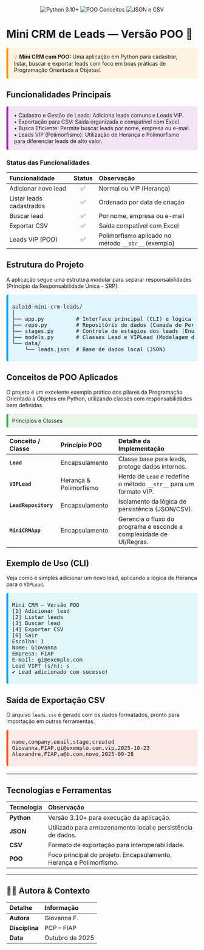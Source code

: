 <div align="center">
  <img src="https://img.shields.io/badge/Python-3.10+-FFC0CB?style=for-the-badge&logo=python&logoColor=white" alt="Python 3.10+">
  <img src="https://img.shields.io/badge/POO-Conceitos_Sólidos-F48FB1?style=for-the-badge&logo=appveyor&logoColor=white" alt="POO Conceitos">
  <img src="https://img.shields.io/badge/JSON_e_CSV-Persistência-E91E63?style=for-the-badge&logo=json&logoColor=white" alt="JSON e CSV">
</div>

# Mini CRM de Leads — Versão POO 🐍

<div style="background-color:#fff3e0; padding:15px; border-left:5px solid #ff9800; border-radius:5px; margin-bottom: 20px;">
💡 <strong>Mini CRM com POO:</strong> Uma aplicação em Python para cadastrar, listar, buscar e exportar leads com foco em boas práticas de Programação Orientada a Objetos!
</div>

## Funcionalidades Principais

<div style="background-color:#f3e5f5; padding:15px; border-left:5px solid #9c27b0; border-radius:5px; margin-bottom: 20px;">
• Cadastro e Gestão de Leads: Adiciona leads comuns e Leads VIP.<br>
• Exportação para CSV: Saída organizada e compatível com Excel.<br>
• Busca Eficiente: Permite buscar leads por nome, empresa ou e-mail.<br>
• Leads VIP (Polimorfismo): Utilização de Herança e Polimorfismo para diferenciar leads de alto valor.
</div>

### Status das Funcionalidades

| Funcionalidade | Status | Observação |
| :--- | :---: | :--- |
| Adicionar novo lead | ✅ | Normal ou VIP (Herança) |
| Listar leads cadastrados | ✅ | Ordenado por data de criação |
| Buscar lead | ✅ | Por nome, empresa ou e-mail |
| Exportar CSV | ✅ | Saída compatível com Excel |
| Leads VIP (POO) | ✅ | Polimorfismo aplicado no método `__str__` (exemplo) |

## Estrutura do Projeto

A aplicação segue uma estrutura modular para separar responsabilidades (Princípio da Responsabilidade Única - SRP).

<div style="background-color:#e1f5fe; padding:10px; border-left:5px solid #03a9f4; border-radius:5px; margin-bottom: 20px;">
<pre>
aula10-mini-crm-leads/
│
├── app.py          # Interface principal (CLI) e lógica de fluxo
├── repo.py         # Repositório de dados (Camada de Persistência JSON/CSV)
├── stages.py       # Controle de estágios dos leads (Enum ou constantes)
├── models.py       # Classes Lead e VIPLead (Modelagem de Dados)
└── data/
    └── leads.json  # Base de dados local (JSON)
</pre>
</div>

## Conceitos de POO Aplicados

O projeto é um excelente exemplo prático dos pilares da Programação Orientada a Objetos em Python, utilizando classes com responsabilidades bem definidas.

<div style="background-color:#e8f5e9; padding:10px; border-left:5px solid #4caf50; border-radius:5px; margin-bottom: 20px;">
Princípios e Classes
</div>

| Conceito / Classe | Princípio POO | Detalhe da Implementação |
| :--- | :--- | :--- |
| **`Lead`** | Encapsulamento | Classe base para leads, protege dados internos. |
| **`VIPLead`** | Herança & Polimorfismo | Herda de `Lead` e redefine o método `__str__` para um formato VIP. |
| **`LeadRepository`** | Encapsulamento | Isolamento da lógica de persistência (JSON/CSV). |
| **`MiniCRMApp`** | Encapsulamento | Gerencia o fluxo do programa e esconde a complexidade de UI/Regras. |

## Exemplo de Uso (CLI)

Veja como é simples adicionar um novo lead, aplicando a lógica de Herança para o `VIPLead`.

<div style="background-color:#e0f7fa; padding:10px; border-left:5px solid #03a9f4; border-radius:5px; margin-bottom: 20px;">
<pre>
Mini CRM — Versão POO
[1] Adicionar lead
[2] Listar leads
[3] Buscar lead
[4] Exportar CSV
[0] Sair
Escolha: 1
Nome: Giovanna
Empresa: FIAP
E-mail: gi@exemplo.com
Lead VIP? (s/n): s
✔ Lead adicionado com sucesso!
</pre>
</div>

## Saída de Exportação CSV

O arquivo `leads.csv` é gerado com os dados formatados, pronto para importação em outras ferramentas.

<div style="background-color:#fbe9e7; padding:10px; border-left:5px solid #ff5722; border-radius:5px; margin-bottom: 20px;">
<pre>
name,company,email,stage,created
Giovanna,FIAP,gi@exemplo.com,vip,2025-10-23
Alexandre,FIAP,a@b.com,novo,2025-09-28
</pre>
</div>

---

## Tecnologias e Ferramentas

| Tecnologia | Observação |
| :--- | :--- |
| **Python** | Versão 3.10+ para execução da aplicação. |
| **JSON** | Utilizado para armazenamento local e persistência de dados. |
| **CSV** | Formato de exportação para interoperabilidade. |
| **POO** | Foco principal do projeto: Encapsulamento, Herança e Polimorfismo. |

---

## 🧑‍💻 Autora & Contexto

| Detalhe | Informação |
| :--- | :--- |
| **Autora** | Giovanna F. |
| **Disciplina** | PCP – FIAP |
| **Data** | Outubro de 2025 |
